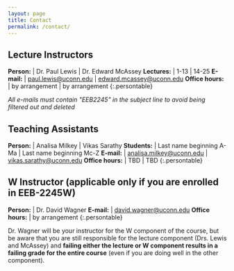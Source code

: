 ```yaml
---
layout: page
title: Contact
permalink: /contact/
---
```


## Lecture Instructors

**Person:**         | Dr. Paul Lewis                                        | Dr. Edward McAssey
**Lectures:**       | 1-13                                                  | 14-25
**E-mail:**         | [paul.lewis@uconn.edu](mailto:paul.lewis@uconn.edu)   | [edward.mcassey@uconn.edu](mailto:edward.mcassey@uconn.edu)
**Office hours:**   | by arrangement                                        | by arrangement
{:.persontable}

*All e-mails must contain "EEB2245" in the subject line to avoid being filtered out and deleted*

## Teaching Assistants

**Person:**         | Analisa Milkey                                                    | Vikas Sarathy
**Students:**       | Last name beginning A-Ma                                          | Last name beginning Mc-Z 
**E-mail:**         | [analisa.milkey@uconn.edu](mailto:analisa.milkey@uconn.edu)       | [vikas.sarathy@uconn.edu](mailto:vikas.sarathy@uconn.edu)
**Office hours:**   | TBD                                                               | TBD
{:.persontable}

## W Instructor (applicable only if you are enrolled in EEB-2245W)

**Person:**         | Dr. David Wagner
**E-mail:**         | [david.wagner@uconn.edu](mailto:david.wagner@uconn.edu)
**Office hours:**   | by arrangement 
{:.persontable}

Dr. Wagner will be your instructor for the W component of the course, but be aware that you are still responsible for the lecture component (Drs. Lewis and McAssey) and <strong>failing either the lecture or W component results in a failing grade for the entire course</strong> (even if you are doing well in the other component).
